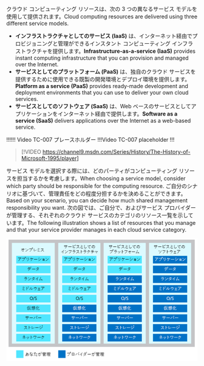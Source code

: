 <span data-ttu-id="270da-101">クラウド コンピューティング リソースは、次の 3 つの異なるサービス モデルを使用して提供されます。</span><span class="sxs-lookup"><span data-stu-id="270da-101">Cloud computing resources are delivered using three different service models.</span></span>

- <span data-ttu-id="270da-102">**インフラストラクチャとしてのサービス (IaaS)** は、インターネット経由でプロビジョニングと管理ができるインスタント コンピューティング インフラストラクチャを提供します。</span><span class="sxs-lookup"><span data-stu-id="270da-102">**Infrastructure-as-a-service (IaaS)** provides instant computing infrastructure that you can provision and managed over the Internet.</span></span>
- <span data-ttu-id="270da-103">**サービスとしてのプラットフォーム (PaaS)** は、独自のクラウド サービスを提供するために使用できる既製の開発環境とデプロイ環境を提供します。</span><span class="sxs-lookup"><span data-stu-id="270da-103">**Platform as a service (PaaS)** provides ready-made development and deployment environments that you can use to deliver your own cloud services.</span></span>
- <span data-ttu-id="270da-104">**サービスとしてのソフトウェア (SaaS)** は、Web ベースのサービスとしてアプリケーションをインターネット経由で提供します。</span><span class="sxs-lookup"><span data-stu-id="270da-104">**Software as a service (SaaS)** delivers applications over the Internet as a web-based service.</span></span>

<span data-ttu-id="270da-105">!!!</span><span class="sxs-lookup"><span data-stu-id="270da-105">!!!</span></span> <span data-ttu-id="270da-106">Video TC-007 プレースホルダー !!!</span><span class="sxs-lookup"><span data-stu-id="270da-106">Video TC-007 placeholder !!!</span></span>

> [!VIDEO https://channel9.msdn.com/Series/History/The-History-of-Microsoft-1995/player]

<span data-ttu-id="270da-107">サービス モデルを選択する際には、どのパーティがコンピューティング リソースを担当するかを考慮します。</span><span class="sxs-lookup"><span data-stu-id="270da-107">When choosing a service model, consider which party should be responsible for the computing resource.</span></span> <span data-ttu-id="270da-108">ご自分のシナリオに基づいて、管理責任をどの程度分担するかを決めることができます。</span><span class="sxs-lookup"><span data-stu-id="270da-108">Based on your scenario, you can decide how much shared management responsibility you want.</span></span> <span data-ttu-id="270da-109">次の図では、ご自分で、およびサービス プロバイダーが管理する、それぞれのクラウド サービスのカテゴリのリソース一覧を示しています。</span><span class="sxs-lookup"><span data-stu-id="270da-109">The following illustration shows a list of resources that you manage and that your service provider manages in each cloud service category.</span></span>

![クラウド サービスの各カテゴリの共有管理責任のレベルを示す図。](../media/3-shared-responsibility.png)
